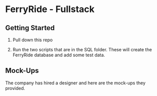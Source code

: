 # FerryRide - Fullstack

## Getting Started

1. Pull down this repo

1. Run the two scripts that are in the SQL folder. These will create the FerryRide database and add some test data. 

## Mock-Ups

The company has hired a designer and here are the mock-ups they provided.

